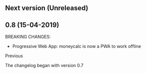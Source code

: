 ## Next version (Unreleased)

## 0.8 (15-04-2019)

BREAKING CHANGES:

- Progressive Web App: moneycalc is now a PWA to work offline

Previous

The changelog began with version 0.7
